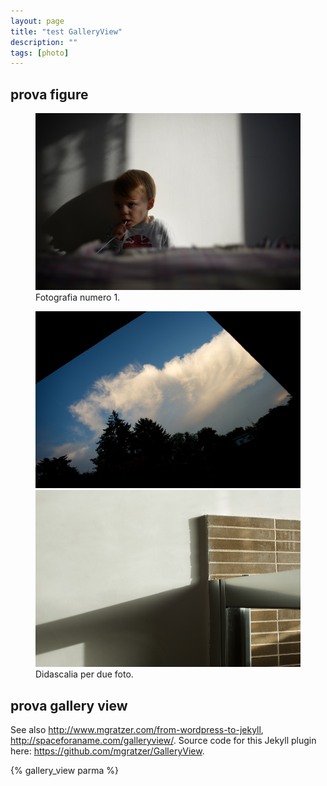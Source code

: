 ```yaml
---
layout: page
title: "test GalleryView"
description: ""
tags: [photo]
---
```


## prova figure

<figure>
    <img src="/images/20140101_AA13568.jpg">
    <figcaption>Fotografia numero 1.</figcaption>
</figure>

<figure class="half">
    <img src="/images/D6F5163.jpg">
    <img src="/images/D6F0144.jpg">
    <figcaption>Didascalia per due foto.</figcaption>
</figure>


## prova gallery view

See also <http://www.mgratzer.com/from-wordpress-to-jekyll>, <http://spaceforaname.com/galleryview/>. Source code for this Jekyll plugin here: <https://github.com/mgratzer/GalleryView>.

{% gallery_view parma %}